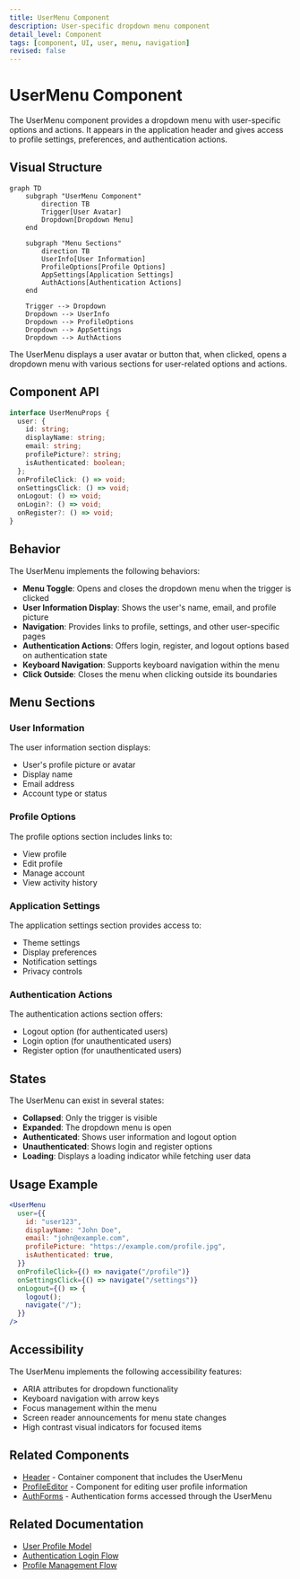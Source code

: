 ```yaml
---
title: UserMenu Component
description: User-specific dropdown menu component
detail_level: Component
tags: [component, UI, user, menu, navigation]
revised: false
---
```


# UserMenu Component

The UserMenu component provides a dropdown menu with user-specific options and actions. It appears in the application header and gives access to profile settings, preferences, and authentication actions.

## Visual Structure

```mermaid
graph TD
    subgraph "UserMenu Component"
        direction TB
        Trigger[User Avatar]
        Dropdown[Dropdown Menu]
    end

    subgraph "Menu Sections"
        direction TB
        UserInfo[User Information]
        ProfileOptions[Profile Options]
        AppSettings[Application Settings]
        AuthActions[Authentication Actions]
    end

    Trigger --> Dropdown
    Dropdown --> UserInfo
    Dropdown --> ProfileOptions
    Dropdown --> AppSettings
    Dropdown --> AuthActions
```

The UserMenu displays a user avatar or button that, when clicked, opens a dropdown menu with various sections for user-related options and actions.

## Component API

```typescript
interface UserMenuProps {
  user: {
    id: string;
    displayName: string;
    email: string;
    profilePicture?: string;
    isAuthenticated: boolean;
  };
  onProfileClick: () => void;
  onSettingsClick: () => void;
  onLogout: () => void;
  onLogin?: () => void;
  onRegister?: () => void;
}
```

## Behavior

The UserMenu implements the following behaviors:

- **Menu Toggle**: Opens and closes the dropdown menu when the trigger is clicked
- **User Information Display**: Shows the user's name, email, and profile picture
- **Navigation**: Provides links to profile, settings, and other user-specific pages
- **Authentication Actions**: Offers login, register, and logout options based on authentication state
- **Keyboard Navigation**: Supports keyboard navigation within the menu
- **Click Outside**: Closes the menu when clicking outside its boundaries

## Menu Sections

### User Information

The user information section displays:

- User's profile picture or avatar
- Display name
- Email address
- Account type or status

### Profile Options

The profile options section includes links to:

- View profile
- Edit profile
- Manage account
- View activity history

### Application Settings

The application settings section provides access to:

- Theme settings
- Display preferences
- Notification settings
- Privacy controls

### Authentication Actions

The authentication actions section offers:

- Logout option (for authenticated users)
- Login option (for unauthenticated users)
- Register option (for unauthenticated users)

## States

The UserMenu can exist in several states:

- **Collapsed**: Only the trigger is visible
- **Expanded**: The dropdown menu is open
- **Authenticated**: Shows user information and logout option
- **Unauthenticated**: Shows login and register options
- **Loading**: Displays a loading indicator while fetching user data

## Usage Example

```jsx
<UserMenu
  user={{
    id: "user123",
    displayName: "John Doe",
    email: "john@example.com",
    profilePicture: "https://example.com/profile.jpg",
    isAuthenticated: true,
  }}
  onProfileClick={() => navigate("/profile")}
  onSettingsClick={() => navigate("/settings")}
  onLogout={() => {
    logout();
    navigate("/");
  }}
/>
```

## Accessibility

The UserMenu implements the following accessibility features:

- ARIA attributes for dropdown functionality
- Keyboard navigation with arrow keys
- Focus management within the menu
- Screen reader announcements for menu state changes
- High contrast visual indicators for focused items

## Related Components

- [Header](Header.md) - Container component that includes the UserMenu
- [ProfileEditor](ProfileEditor.md) - Component for editing user profile information
- [AuthForms](AuthForms.md) - Authentication forms accessed through the UserMenu

## Related Documentation

- [User Profile Model](../models/user-profile.md)
- [Authentication Login Flow](../flows/authentication-login.md)
- [Profile Management Flow](../flows/profile-management.md)
